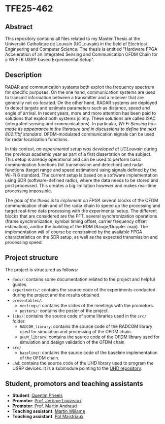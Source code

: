 # TFE25-462

## Abstract

This repository contains all files related to my Master Thesis at the Université Catholique de Louvain (UCLouvain) in the field of Electrical Engineering and Computer Science. The thesis is entitled "Hardware FPGA-Acceleration of an Integrated Sensing and Communication OFDM Chain for a Wi-Fi 6 USRP-based Experimental Setup".

## Description

RADAR and communication systems both exploit the frequency spectrum for specific purposes. On the one hand, communication systems are used to transmit information between a transmitter and a receiver that are generally not co-located. On the other hand, RADAR systems are deployed to detect targets and estimate parameters such as distance, speed and angle of arrival. In recent years, more and more attention has been paid to solutions that exploit both systems jointly. These solutions are called ISAC (integrated sensing and communications). In particular, *Wi-Fi Sensing has made its appearance in the literature and in discussions to define the next 802.11bf standard*. OFDM-modulated communication signals can be used for radar localization functions.

In this context, *an experimental setup was developed at UCLouvain* during the previous academic year as part of a first dissertation on the subject. This setup is already operational and can be used to perform basic communication functions (bit transmission and detection) and radar functions (target range and speed estimation) using signals defined by the Wi-Fi 6 standard. The current setup is based on a software implementation using SDR (software-defined radio), where the data needs to be stored and post processed. This creates a big limitation however and makes real-time processing impossible.

The *goal of the thesis* is to *implement on FPGA* several blocks of the OFDM communication chain and of the radar chain to speed up the processing and target real-time data processing with the experimental setup. The different blocks that are considered are the FFT, several synchronization operations (frame synchronization, symbol timing offset, carrier frequency offset estimation), and/or the building of the RDM (Range/Doppler map). The implementation will of course be constrained by the available FPGA characteristics on the SDR setup, as well as the expected transmission and processing speed.

## Project structure

The project is structured as follows:

- `docs/`: contains some documentation related to the project and helpful guides.
- `experiments/`: contains the source code of the experiments conducted during the project and the results obtained.
- `presentables/`:
  - `meetings/`: contains the slides of the meetings with the promotors.
  - `posters/`: contains the poster of the project.
- `libs/`: contains the source code of some libraries used in the `src/` folder:
  - `RADCOM_library`: contains the source code of the RADCOM library used for simulation and processing of the OFDM chain.
  - `OFDM_library`: contains the source code of the OFDM library used for simulation and design validation of the OFDM chain.
- `src/`
  - `baseline/`: contains the source code of the baseline implementation of the OFDM chain.
- `uhd`: contains the source code of the UHD library used to program the USRP devices. It is a submodule pointing to the [UHD repository](https://github.com/EttusResearch/uhd).

## Student, promotors and teaching assistants

- **Student**: [Quentin Prieels](mailto:quentin.prieels@student.uclouvain.be)
- **Promotor**: [Prof. Jérôme Louveaux](mailto:jerome.louveaux@uclouvain.be)
- **Promotor**: [Prof. Martin Andraud](mailto:martin.andraud@uclouvain.be)
- **Teaching assistant**: [Martin Willame](mailto:martin.willame@uclouvain.be)
- **Teaching assistant**: [Pol Maistriaux](mailto:pol.maistriaux@uclouvain.be)
